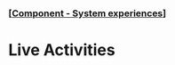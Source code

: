 ### [[Component - System experiences](./human-interface-guidelines-markdown/component/system-experiences.md)]  
  
# **Live Activities**  

